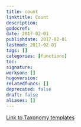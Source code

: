 ```yaml
---
title: count
linktitle: Count
description:
godocref:
date: 2017-02-01
publishdate: 2017-02-01
lastmod: 2017-02-01
tags: []
categories: [functions]
toc:
signature:
workson: []
hugoversion:
relatedfuncs: []
deprecated: false
draft: false
aliases: []
---
```


[Link to Taxonomy templates](/templates/taxonomy-templates/)
